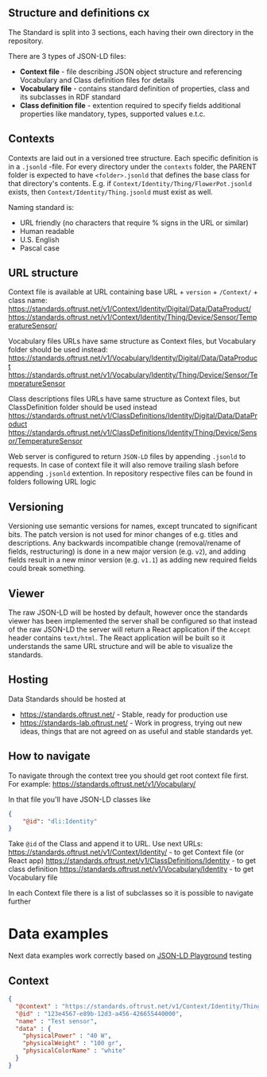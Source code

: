 ## Structure and definitions cx

The Standard is split into 3 sections, each having their own directory in the repository.

There are 3 types of JSON-LD files:
- **Context file** - file describing JSON object structure and referencing Vocabulary and Class definition files for details
- **Vocabulary file** - contains standard definition of properties, class and its subclasses in RDF standard
- **Class definition file** - extention required to specify fields additional properties like mandatory, types, supported values e.t.c. 

## Contexts

Contexts are laid out in a versioned tree structure. Each specific definition is in a `.jsonld` -file. For every directory under the `contexts` folder, the PARENT folder is expected to have `<folder>.jsonld` that defines the base class for that directory's contents. E.g. if `Context/Identity/Thing/FlowerPot.jsonld` exists, then `Context/Identity/Thing.jsonld` must exist as well.

Naming standard is:

 - URL friendly (no characters that require % signs in the URL or similar)
 - Human readable
 - U.S. English
 - Pascal case

## URL structure

Context file is available at URL containing base URL + `version` + `/Context/` + class name:
https://standards.oftrust.net/v1/Context/Identity/Digital/Data/DataProduct/
https://standards.oftrust.net/v1/Context/Identity/Thing/Device/Sensor/TemperatureSensor/

Vocabulary files URLs have same structure as Context files, but Vocabulary folder should be used instead:
https://standards.oftrust.net/v1/Vocabulary/Identity/Digital/Data/DataProduct
https://standards.oftrust.net/v1/Vocabulary/Identity/Thing/Device/Sensor/TemperatureSensor

Class descriptions files URLs have same structure as Context files, but ClassDefinition folder should be used instead
https://standards.oftrust.net/v1/ClassDefinitions/Identity/Digital/Data/DataProduct
https://standards.oftrust.net/v1/ClassDefinitions/Identity/Thing/Device/Sensor/TemperatureSensor

Web server is configured to return `JSON-LD` files by appending `.jsonld` to requests. In case of context file it will also remove trailing slash before appending `.jsonld` extention. In repository respective files can be found in folders following URL logic

## Versioning

Versioning use semantic versions for names, except truncated to significant bits. The patch version is not used for minor changes of e.g. titles and descriptions. Any backwards incompatible change (removal/rename of fields, restructuring) is done in a new major version (e.g. `v2`), and adding fields result in a new minor version (e.g. `v1.1`) as adding new required fields could break something. 

## Viewer

The raw JSON-LD will be hosted by default, however once the standards viewer has been implemented the server shall be configured so that instead of the raw JSON-LD the server will return a React application if the `Accept` header contains `text/html`. The React application will be built so it understands the same URL structure and will be able to visualize the standards.

## Hosting

Data Standards should be hosted at
- https://standards.oftrust.net/ - Stable, ready for production use
- https://standards-lab.oftrust.net/ - Work in progress, trying out new ideas, things that are not agreed on as useful and stable standards yet.

## How to navigate

To navigate through the context tree you should get root context file first. For example:
https://standards.oftrust.net/v1/Vocabulary/

In that file you'll have JSON-LD classes like
```json
{
    "@id": "dli:Identity"
}
```

Take `@id` of the Class and append it to URL. Use next URLs:
https://standards.oftrust.net/v1/Context/Identity/ - to get Context file (or React app)
https://standards.oftrust.net/v1/ClassDefinitions/Identity - to get class definition
https://standards.oftrust.net/v1/Vocabulary/Identity - to get Vocabulary file

In each Context file there is a list of subclasses so it is possible to navigate further

# Data examples

Next data examples work correctly based on [JSON-LD Playground](https://json-ld.org/playground/) testing

## Context

```json
{
  "@context" : "https://standards.oftrust.net/v1/Context/Identity/Thing/Device/Sensor/TemperatureSensor/",
  "@id" : "123e4567-e89b-12d3-a456-426655440000",
  "name" : "Test sensor",
  "data" : {
    "physicalPower" : "40 W",
    "physicalWeight" : "100 gr",
    "physicalColorName" : "white"
  }
}
```
